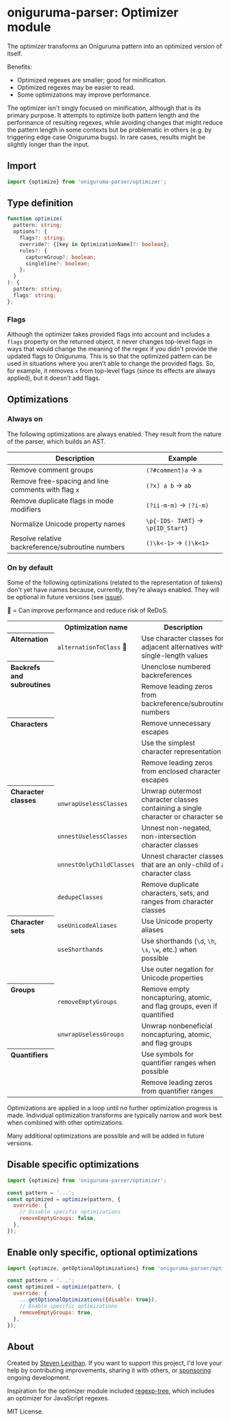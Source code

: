 # oniguruma-parser: Optimizer module

The optimizer transforms an Oniguruma pattern into an optimized version of itself.

Benefits:

- Optimized regexes are smaller; good for minification.
- Optimized regexes may be easier to read.
- Some optimizations may improve performance.

The optimizer isn't singly focused on minification, although that is its primary purpose. It attempts to optimize both pattern length and the performance of resulting regexes, while avoiding changes that might reduce the pattern length in some contexts but be problematic in others (e.g. by triggering edge case Oniguruma bugs). In rare cases, results might be slightly longer than the input.

## Import

```js
import {optimize} from 'oniguruma-parser/optimizer';
```

## Type definition

```ts
function optimize(
  pattern: string;
  options?: {
    flags?: string;
    override?: {[key in OptimizationName]?: boolean};
    rules?: {
      captureGroup?: boolean;
      singleline?: boolean;
    };
  }
): {
  pattern: string;
  flags: string;
};
```

### Flags

Although the optimizer takes provided flags into account and includes a `flags` property on the returned object, it never changes top-level flags in ways that would change the meaning of the regex if you didn't provide the updated flags to Oniguruma. This is so that the optimized pattern can be used in situations where you aren't able to change the provided flags. So, for example, it removes `x` from top-level flags (since its effects are always applied), but it doesn't add flags.

## Optimizations

### Always on

The following optimizations are always enabled. They result from the nature of the parser, which builds an AST.

| Description | Example |
|-|-|
| Remove comment groups | `(?#comment)a` → `a` |
| Remove free-spacing and line comments with flag `x` | `(?x) a b` → `ab` |
| Remove duplicate flags in mode modifiers | `(?ii-m-m)` → `(?i-m)` |
| Normalize Unicode property names | `\p{-IDS- TART}` → `\p{ID_Start}` |
| Resolve relative backreference/subroutine numbers | `()\k<-1>` → `()\k<1>` |

### On by default

Some of the following optimizations (related to the representation of tokens) don't yet have names because, currently, they're always enabled. They will be optional in future versions (see [issue](https://github.com/slevithan/oniguruma-parser/issues/1)).

🚀 = Can improve performance and reduce risk of ReDoS.

<table>
  <tr>
    <th></th>
    <th>Optimization name</th>
    <th>Description</th>
    <th>Example</th>
  </tr>

  <tr>
    <th rowspan="1" valign="top" align="left">
      Alternation
    </th>
    <td><code>alternationToClass</code> 🚀</td>
    <td>Use character classes for adjacent alternatives with single-length values</td>
    <td><code>a|b|\d</code> → <code>[ab\d]</code></td>
  </tr>

  <tr>
    <th rowspan="2" valign="top" align="left">
      Backrefs and<br>subroutines
    </th>
    <td></td>
    <td>Unenclose numbered backreferences</td>
    <td><code>()\k&lt;1></code> → <code>()\1</code></td>
  </tr>
  <tr>
    <td></td>
    <td>Remove leading zeros from backreference/subroutine numbers</td>
    <td><code>()\k&lt;01></code> → <code>()\k&lt;1></code></td>
  </tr>

  <tr>
    <th rowspan="3" valign="top" align="left">
      Characters
    </th>
    <td></td>
    <td>Remove unnecessary escapes</td>
    <td><code>\![\?]</code> → <code>![?]</code></td>
  </tr>
  <tr>
    <td></td>
    <td>Use the simplest character representation</td>
    <td><code>\u0061</code> → <code>a</code></td>
  </tr>
  <tr>
    <td></td>
    <td>Remove leading zeros from enclosed character escapes</td>
    <td><code>\x{0061}</code> → <code>\x{61}</code></td>
  </tr>

  <tr>
    <th rowspan="4" valign="top" align="left">
      Character<br>classes
    </th>
    <td><code>unwrapUselessClasses</code></td>
    <td>Unwrap outermost character classes containing a single character or character set</td>
    <td><code>[\s]</code> → <code>\s</code></td>
  </tr>
  <tr>
    <td><code>unnestUselessClasses</code></td>
    <td>Unnest non-negated, non-intersection character classes</td>
    <td><code>[a[b]]</code> → <code>[ab]</code></td>
  </tr>
  <tr>
    <td><code>unnestOnlyChildClasses</code></td>
    <td>Unnest character classes that are an only-child of a character class</td>
    <td><code>[^[^a]]</code> → <code>[a]</code></td>
  </tr>
  <tr>
    <td><code>dedupeClasses</code></td>
    <td>Remove duplicate characters, sets, and ranges from character classes</td>
    <td><code>[a\x61]</code> → <code>[a]</code></td>
  </tr>

  <tr>
    <th rowspan="3" valign="top" align="left">
      Character sets
    </th>
    <td><code>useUnicodeAliases</code></td>
    <td>Use Unicode property aliases</td>
    <td><code>\p{ID_Start}</code> → <code>\p{IDS}</code></td>
  </tr>
  <tr>
    <td><code>useShorthands</code></td>
    <td>Use shorthands (<code>\d</code>, <code>\h</code>, <code>\s</code>, <code>\w</code>, etc.) when possible</td>
    <td><code>[[:space:]\p{Nd}]</code> → <code>[\s\d]</code></td>
  </tr>
  <tr>
    <td></td>
    <td>Use outer negation for Unicode properties</td>
    <td><code>\p{^L}</code> → <code>\P{L}</code></td>
  </tr>

  <tr>
    <th rowspan="2" valign="top" align="left">
      Groups
    </th>
    <td><code>removeEmptyGroups</code></td>
    <td>Remove empty noncapturing, atomic, and flag groups, even if quantified</td>
    <td><code>(?:)a</code> → <code>a</code></td>
  </tr>
  <tr>
    <td><code>unwrapUselessGroups</code></td>
    <td>Unwrap nonbeneficial noncapturing, atomic, and flag groups</td>
    <td><code>(?:a)</code> → <code>a</code></td>
  </tr>

  <tr>
    <th rowspan="2" valign="top" align="left">
      Quantifiers
    </th>
    <td></td>
    <td>Use symbols for quantifier ranges when possible</td>
    <td><code>a{1,}</code> → <code>a+</code></td>
  </tr>
  <tr>
    <td></td>
    <td>Remove leading zeros from quantifier ranges</td>
    <td><code>a{01,03}</code> → <code>a{1,3}</code></td>
  </tr>
</table>

Optimizations are applied in a loop until no further optimization progress is made. Individual optimization transforms are typically narrow and work best when combined with other optimizations.

Many additional optimizations are possible and will be added in future versions.

## Disable specific optimizations

```js
import {optimize} from 'oniguruma-parser/optimizer';

const pattern = '...';
const optimized = optimize(pattern, {
  override: {
    // Disable specific optimizations
    removeEmptyGroups: false,
  },
});
```

## Enable only specific, optional optimizations

```js
import {optimize, getOptionalOptimizations} from 'oniguruma-parser/optimizer';

const pattern = '...';
const optimized = optimize(pattern, {
  override: {
    ...getOptionalOptimizations({disable: true}),
    // Enable specific optimizations
    removeEmptyGroups: true,
  },
});
```

## About

Created by [Steven Levithan](https://github.com/slevithan). If you want to support this project, I'd love your help by contributing improvements, sharing it with others, or [sponsoring](https://github.com/sponsors/slevithan) ongoing development.

Inspiration for the optimizer module included [regexp-tree](https://github.com/DmitrySoshnikov/regexp-tree), which includes an optimizer for JavaScript regexes.

MIT License.
